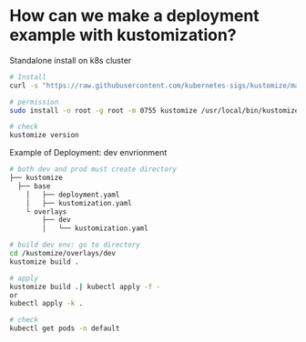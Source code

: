 # How can we make a deployment example with kustomization?

Standalone install on k8s cluster
``` bash
# Install
curl -s "https://raw.githubusercontent.com/kubernetes-sigs/kustomize/master/hack/install_kustomize.sh"  | bash

# permission 
sudo install -o root -g root -m 0755 kustomize /usr/local/bin/kustomize

# check
kustomize version

```

Example of Deployment: dev envrionment
``` bash
# both dev and prod must create directory 
├── kustomize
  ├── base
    │   ├── deployment.yaml
    │   ├── kustomization.yaml
    └ overlays
        ├── dev
        │   └── kustomization.yaml

# build dev env: go to directory
cd /kustomize/overlays/dev
kustomize build .

# apply
kustomize build .| kubectl apply -f -
or
kubectl apply -k .

# check
kubectl get pods -n default

```

